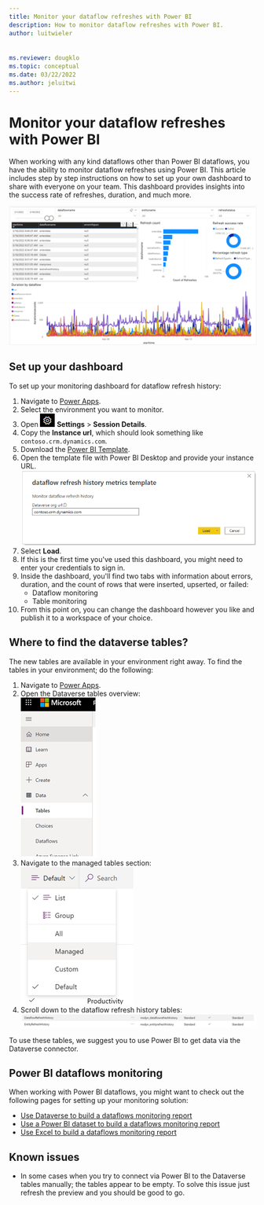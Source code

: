 ```yaml
---
title: Monitor your dataflow refreshes with Power BI
description: How to monitor dataflow refreshes with Power BI.
author: luitwieler


ms.reviewer: dougklo
ms.topic: conceptual
ms.date: 03/22/2022
ms.author: jeluitwi
---
```


# Monitor your dataflow refreshes with Power BI

When working with any kind dataflows other than Power BI dataflows, you have the ability to monitor dataflow refreshes using Power BI. This article includes step by step instructions on how to set up your own dashboard to share with everyone on your team. This dashboard provides insights into the success rate of refreshes, duration, and much more.

[![Image of the dashboard with dataflow duration, refresh count, and refresh success rate graphs.](media/refreshhistory-dashboard/dashboard-preview.PNG)](media/refreshhistory-dashboard/dashboard-preview.PNG#lightbox)

## Set up your dashboard

To set up your monitoring dashboard for dataflow refresh history:

1. Navigate to [Power Apps](https://make.powerapps.com/).
1. Select the environment you want to monitor.
1. Open ![Image of a gear.](media/refreshhistory-dashboard/gear-icon.PNG) **Settings** > **Session Details**.
1. Copy the **Instance url**, which should look something like `contoso.crm.dynamics.com`.
1. Download the [Power BI Template](https://download.microsoft.com/download/f/1/9/f195fb57-495a-4487-9317-fe00816afd88/dataflow%20refresh%20history%20metrics%20template.pbit).
1. Open the template file with Power BI Desktop and provide your instance URL.
    ![Image of a screen to input your dataverse org URL.](media/refreshhistory-dashboard/template-parameter.PNG)
1. Select **Load**.
1. If this is the first time you've used this dashboard, you might need to enter your credentials to sign in.
1. Inside the dashboard, you'll find two tabs with information about errors, duration, and the count of rows that were inserted, upserted, or failed:
    * Dataflow monitoring
    * Table monitoring
1. From this point on, you can change the dashboard however you like and publish it to a workspace of your choice.

## Where to find the dataverse tables?

The new tables are available in your environment right away. To find the tables in your environment; do the following:

1. Navigate to [Power Apps](https://make.powerapps.com/).
1. Open the Dataverse tables overview:    
![Image of navigating to dataverse section.](media/refreshhistory-dashboard/tables-tab.PNG)
1. Navigate to the managed tables section:    
![Image of selecting the managed table section.](media/refreshhistory-dashboard/managed-tables.PNG)
1. Scroll down to the dataflow refresh history tables:    
![Image of the 2 dataverse tables containing refresh history.](media/refreshhistory-dashboard/Refresh-History-Tables.PNG)

To use these tables, we suggest you to use Power BI to get data via the Dataverse connector.

## Power BI dataflows monitoring

When working with Power BI dataflows, you might want to check out the following pages for setting up your monitoring solution:

* [Use Dataverse to build a dataflows monitoring report](./load-dataflow-metadata-into-dataverse-table.md)
* [Use a Power BI dataset to build a dataflows monitoring report](./load-dataflow-metadata-into-power-bi-dataset.md)
* [Use Excel to build a dataflows monitoring report](./load-dataflow-metadata-into-excel-online.md)

## Known issues

* In some cases when you try to connect via Power BI to the Dataverse tables manually; the tables appear to be empty. To solve this issue just refresh the preview and you should be good to go.
